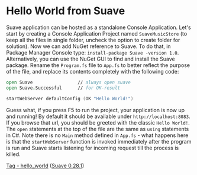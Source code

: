 # Hello World from Suave

Suave application can be hosted as a standalone Console Application. 
Let's start by creating a Console Application Project named `SuaveMusicStore` (to keep all the files in single folder, uncheck the option to create folder for solution).
Now we can add NuGet reference to Suave. To do that, in Package Manager Console type: 
```install-package Suave -version 1.0```. 
Alternatively, you can use the NuGet GUI to find and install the Suave package.
Rename the `Program.fs` file to `App.fs` to better reflect the purpose of the file, and replace its contents completely with the following code:

```fsharp
open Suave                 // always open suave
open Suave.Successful      // for OK-result

startWebServer defaultConfig (OK "Hello World!")
```

Guess what, if you press F5 to run the project, your application is now up and running!
By default it should be available under `http://localhost:8083`.
If you browse that url, you should be greeted with the classic `Hello World!`.
The `open` statements at the top of the file are the same as `using` statements in C#.
Note there is no `Main` method defined in `App.fs` - what happens here is that the `startWebServer` function is invoked immediately after the program is run and Suave starts listening for incoming request till the process is killed.

[Tag - hello_world](https://github.com/theimowski/SuaveMusicStore/tree/hello_world)
([Suave 0.28.1](https://github.com/SuaveIO/suave/tree/v0.28.1))
